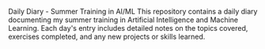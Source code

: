 Daily Diary - Summer Training in AI/ML This repository contains a daily diary documenting my summer training in Artificial Intelligence and Machine Learning. Each day's entry includes detailed notes on the topics covered, exercises completed, and any new projects or skills learned.